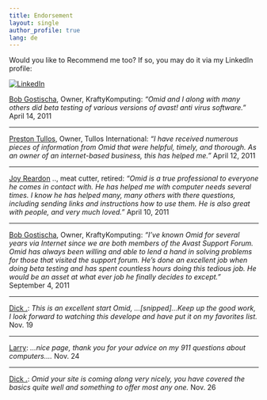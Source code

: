 ```yaml
---
title: Endorsement
layout: single
author_profile: true
lang: de
---
```

Would you like to Recommend me too? If so, you may do it via my LinkedIn profile:

[![LinkedIn](https://img.shields.io/badge/LinkedIn-omidfarhang-blue?style=for-the-badge&logo=LinkedIn)](https://www.linkedin.com/in/omidfarhang)

[Bob Gostischa](http://www.linkedin.com/pub/bob-gostischa/13/276/8b7), Owner, KraftyKomputing: _“Omid and I along with many others did beta testing of various versions of avast! anti virus software.”_ April 14, 2011

* * *

[Preston Tullos](http://www.linkedin.com/in/prestontullos), Owner, Tullos International: _“I have received numerous pieces of information from Omid that were helpful, timely, and thorough. As an owner of an internet-based business, this has helped me.”_ April 12, 2011

* * *

[Joy Reardon](http://www.linkedin.com/pub/joy/16/ba0/172) .., meat cutter, retired: _“Omid is a true professional to everyone he comes in contact with. He has helped me with computer needs several times. I know he has helped many, many others with there questions, including sending links and instructions how to use them. He is also great with people, and very much loved.”_ April 10, 2011

* * *

[Bob Gostischa](http://www.linkedin.com/pub/bob-gostischa/13/276/8b7), Owner, KraftyKomputing: _“I’ve known Omid for several years via Internet since we are both members of the Avast Support Forum. Omid has always been willing and able to lend a hand in solving problems for those that visited the support forum. He’s done an excellent job when doing beta testing and has spent countless hours doing this tedious job. He would be an asset at what ever job he finally decides to except.”_ September 4, 2011

* * *
[Dick .](http://cid-cae4cc0a50a79790.profile.live.com/): _This is an excellent start Omid, …\[snipped\]…Keep up the good work, I look forward to watching this develope and have put it on my favorites list._
Nov. 19

* * *

[Larry](http://cid-a0b6a496cd02ebc6.profile.live.com/): _…nice page, thank you for your advice on my 911 questions about computers…._
Nov. 24

* * *

[Dick .](http://cid-cae4cc0a50a79790.profile.live.com/): _Omid your site is coming along very nicely, you have covered the basics quite well and something to offer most any one._ Nov. 26
